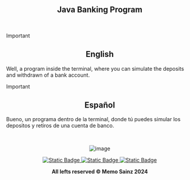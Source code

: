 <div align="center">

## Java Banking Program </div>
<br>

> [!IMPORTANT]
>
> <div align="center"> <h2>English</h2> </div>
> 
> Well, a program inside the terminal, where you can simulate the deposits and withdrawn of a bank account.
>

> [!IMPORTANT]
>
> <div align="center">  <h2>Español</h2>  </div>
> 
> Bueno, un programa dentro de la terminal, donde tú puedes simular los depositos y retiros de una cuenta de banco.
> 

<br>

<div align="center">
  
<!---  Screenshot  --->
![image](https://github.com/user-attachments/assets/cb504cd8-4054-47c3-be2f-a44c54d47c05)



</div>

<div align="center"> 
<a target="_blank" href="https://github.com/MemoSainz/Portfolio">
<img alt="Static Badge" src="https://img.shields.io/badge/Portfolio-blue?style=for-the-badge&logo=googlechrome&logoColor=%23f8f8ff&logoSize=auto&label=Memo%27s&labelColor=%23304674&color=%2382C2FF">
</a>
<a target="_blank" href="https://www.youtube.com/@tioalex-px">
<img alt="Static Badge" src="https://img.shields.io/badge/Tech%20Cult-blue?style=for-the-badge&logo=youtube&logoColor=%23f8f8ff&logoSize=30&label=Memo's&labelColor=%23ec8f16&color=%2300a86b">
</a>
<a target="_blank" href="https://github.com/MemoSainz/">
<img alt="Static Badge" src="https://img.shields.io/badge/GitHub-blue?style=for-the-badge&logo=github&logoColor=%23f8f8ff&logoSize=30&label=Memo's&labelColor=slateblue&color=gray">
</a>

<br>


<b> All lefts reserved 	&#169; Memo Sainz 2024 </b>
</div>

